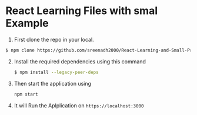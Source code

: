 # React Learning Files with smal Example
1. First clone the repo in your local.
```sh
$ npm clone https://github.com/sreenadh2000/React-Learning-and-Small-Projects.git
```
2. Install the required dependencies using this command
   ```sh
   $ npm install --legacy-peer-deps
   ```
3. Then start the application using
   ```sh
   npm start
   ```
4. It will Run the Aplplication on ``` https://localhost:3000 ``` 
